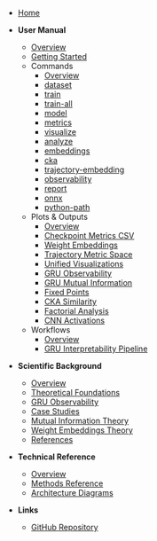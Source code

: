 <!-- _sidebar.md -->

* [Home](/)

* **User Manual**
  * [Overview](manual/)
  * [Getting Started](manual/getting_started)
  * Commands
    * [Overview](manual/commands/)
    * [dataset](manual/commands/dataset)
    * [train](manual/commands/train)
    * [train-all](manual/commands/train-all)
    * [model](manual/commands/model)
    * [metrics](manual/commands/metrics)
    * [visualize](manual/commands/visualize)
    * [analyze](manual/commands/analyze)
    * [embeddings](manual/commands/embeddings)
    * [cka](manual/commands/cka)
    * [trajectory-embedding](manual/commands/trajectory-embedding)
    * [observability](manual/commands/observability)
    * [report](manual/commands/report)
    * [onnx](manual/commands/onnx)
    * [python-path](manual/commands/python-path)
  * Plots & Outputs
    * [Overview](manual/plots/)
    * [Checkpoint Metrics CSV](manual/plots/checkpoint_metrics_csv)
    * [Weight Embeddings](manual/plots/embeddings_weights)
    * [Trajectory Metric Space](manual/plots/trajectory_metric_space)
    * [Unified Visualizations](manual/plots/visualize_unified)
    * [GRU Observability](manual/plots/gru_observability)
    * [GRU Mutual Information](manual/plots/gru_mutual_info)
    * [Fixed Points](manual/plots/fixed_points)
    * [CKA Similarity](manual/plots/cka)
    * [Factorial Analysis](manual/plots/factorial_heatmaps)
    * [CNN Activations](manual/plots/activations)
  * Workflows
    * [Overview](manual/workflows/)
    * [GRU Interpretability Pipeline](manual/workflows/gru_interpretability)

* **Scientific Background**
  * [Overview](scientific/)
  * [Theoretical Foundations](scientific/theoretical_foundations)
  * [GRU Observability](scientific/gru_observability_literature)
  * [Case Studies](scientific/case_studies)
  * [Mutual Information Theory](scientific/mutual_information_theory)
  * [Weight Embeddings Theory](scientific/weight_embeddings_theory)
  * [References](scientific/references)

* **Technical Reference**
  * [Overview](reference/)
  * [Methods Reference](reference/methods)
  * [Architecture Diagrams](reference/architecture_diagrams)

* **Links**
  * [GitHub Repository](https://github.com/)

